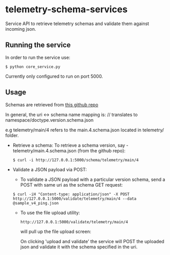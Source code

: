 # telemetry-schema-services
Service API to retrieve telemetry schemas and validate them against incoming json.

## Running the service ##

In order to run the service use:

    $ python core_service.py
Currently only configured to run on port 5000.

## Usage ##
  Schemas are retrieved from [this github repo](https://github.com/mozilla-services/mozilla-pipeline-schemas)
  
  
  In general, the uri <-> schema name mapping is:
  <namespace>/<doctype>/<version> translates to namespace/doctype.version.schema.json
  
  e.g telemetry/main/4 refers to the main.4.schema.json located in telemetry/ folder.
  

  * Retrieve a schema:
     To retrieve a schema version, say - telemetry/main.4.schema.json (from the github repo):

        $ curl -i http://127.0.0.1:5000/schema/telemetry/main/4
   
  * Validate a JSON payload via POST:
	  * To validate a JSON payload with a particular version schema, send a POST with same uri as the schema GET request:
	  
	  `$ curl -iH "Content-type: application/json" -X POST http://127.0.0.1:5000/validate/telemetry/main/4 --data @sample_v4_ping.json`
	  * To use the file upload utility:
	  
            http://127.0.0.1:5000/validate/telemetry/main/4
			
		will pull up the file upload screen:
		
		
		On clicking 'upload and validate' the service will POST the uploaded json and validate it with the schema specified in the uri.
